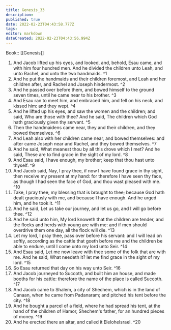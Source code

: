 ```yaml
---
title: Genesis_33
description: 
published: true
date: 2022-02-23T04:43:58.777Z
tags: 
editor: markdown
dateCreated: 2022-02-23T04:43:56.994Z
---
```


 Book:: [[Genesis]]
 1. And Jacob lifted up his eyes, and looked, and, behold, Esau came, and with him four hundred men. And he divided the children unto Leah, and unto Rachel, and unto the two handmaids. ^1
 2. And he put the handmaids and their children foremost, and Leah and her children after, and Rachel and Joseph hindermost. ^2
 3. And he passed over before them, and bowed himself to the ground seven times, until he came near to his brother. ^3
 4. And Esau ran to meet him, and embraced him, and fell on his neck, and kissed him: and they wept. ^4
 5. And he lifted up his eyes, and saw the women and the children; and said, Who are those with thee? And he said, The children which God hath graciously given thy servant. ^5
 6. Then the handmaidens came near, they and their children, and they bowed themselves. ^6
 7. And Leah also with her children came near, and bowed themselves: and after came Joseph near and Rachel, and they bowed themselves. ^7
 8. And he said, What meanest thou by all this drove which I met? And he said, These are to find grace in the sight of my lord. ^8
 9. And Esau said, I have enough, my brother; keep that thou hast unto thyself. ^9
 10. And Jacob said, Nay, I pray thee, if now I have found grace in thy sight, then receive my present at my hand: for therefore I have seen thy face, as though I had seen the face of God, and thou wast pleased with me. ^10
 11. Take, I pray thee, my blessing that is brought to thee; because God hath dealt graciously with me, and because I have enough. And he urged him, and he took it. ^11
 12. And he said, Let us take our journey, and let us go, and I will go before thee. ^12
 13. And he said unto him, My lord knoweth that the children are tender, and the flocks and herds with young are with me: and if men should overdrive them one day, all the flock will die. ^13
 14. Let my lord, I pray thee, pass over before his servant: and I will lead on softly, according as the cattle that goeth before me and the children be able to endure, until I come unto my lord unto Seir. ^14
 15. And Esau said, Let me now leave with thee some of the folk that are with me. And he said, What needeth it? let me find grace in the sight of my lord. ^15
 16. So Esau returned that day on his way unto Seir. ^16
 17. And Jacob journeyed to Succoth, and built him an house, and made booths for his cattle: therefore the name of the place is called Succoth. ^17
 18. And Jacob came to Shalem, a city of Shechem, which is in the land of Canaan, when he came from Padanaram; and pitched his tent before the city. ^18
 19. And he bought a parcel of a field, where he had spread his tent, at the hand of the children of Hamor, Shechem's father, for an hundred pieces of money. ^19
 20. And he erected there an altar, and called it EleloheIsrael. ^20
